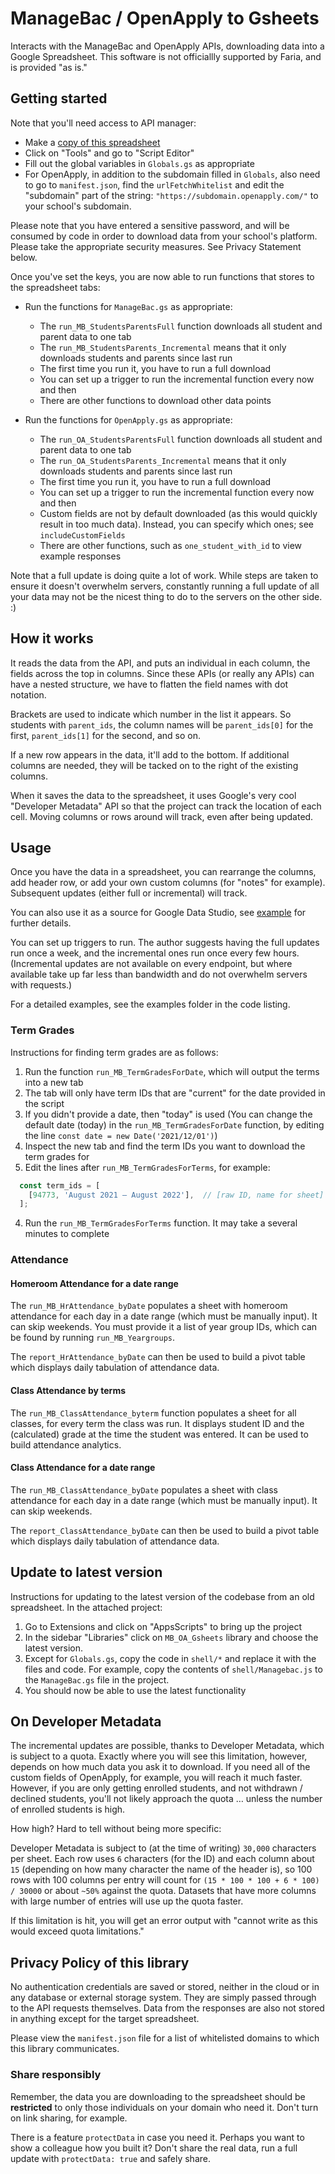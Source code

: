 #   ManageBac / OpenApply to Gsheets

Interacts with the ManageBac and OpenApply APIs, downloading data into a Google Spreadsheet. This software is not officiallly supported by Faria, and is provided "as is."


## Getting started

Note that you'll need access to API manager:

- Make a [copy of this spreadsheet](https://docs.google.com/spreadsheets/d/1Uc___fcVkp_QURp_9sMq3vFJSVncv2-ENwiZmVzz4bg/copy)
- Click on "Tools" and go to "Script Editor"
- Fill out the global variables in `Globals.gs` as appropriate
- For OpenApply, in addition to the subdomain filled in `Globals`, also need to go to `manifest.json`, find the `urlFetchWhitelist` and edit the "subdomain" part of the string: `"https://subdomain.openapply.com/"` to your school's subdomain.

Please note that you have entered a sensitive password, and will be consumed by code in order to download data from your school's platform. Please take the appropriate security measures. See Privacy Statement below.

Once you've set the keys, you are now able to run functions that stores to the spreadsheet tabs:

- Run the functions for `ManageBac.gs` as appropriate:
  - The `run_MB_StudentsParentsFull` function downloads all student and parent data to one tab
  - The `run_MB_StudentsParents_Incremental` means that it only downloads students and parents since last run
  - The first time you run it, you have to run a full download
  - You can set up a trigger to run the incremental function every now and then
  - There are other functions to download other data points

- Run the functions for `OpenApply.gs` as appropriate:
  - The `run_OA_StudentsParentsFull` function downloads all student and parent data to one tab
  - The `run_OA_StudentsParents_Incremental` means that it only downloads students and parents since last run
  - The first time you run it, you have to run a full download
  - You can set up a trigger to run the incremental function every now and then
  - Custom fields are not by default downloaded (as this would quickly result in too much data). Instead, you can specify which ones; see `includeCustomFields`
  - There are other functions, such as `one_student_with_id` to view example responses

Note that a full update is doing quite a lot of work. While steps are taken to ensure it doesn't overwhelm servers, constantly running a full update of all your data may not be the nicest thing to do to the servers on the other side. :)

## How it works

It reads the data from the API, and puts an individual in each column, the fields across the top in columns. Since these APIs (or really any APIs) can have a nested structure, we have to flatten the field names with dot notation. 

Brackets are used to indicate which number in the list it appears. So students with `parent_ids`, the column names will be `parent_ids[0]` for the first, `parent_ids[1]` for the second, and so on.

If a new row appears in the data, it'll add to the bottom. If additional columns are needed, they will be tacked on to the right of the existing columns. 

When it saves the data to the spreadsheet, it uses Google's very cool "Developer Metadata" API so that the project can track the location of each cell. Moving columns or rows around will track, even after being updated.

## Usage

Once you have the data in a spreadsheet, you can rearrange the columns, add header row, or add your own custom columns (for "notes" for example). Subsequent updates (either full or incremental) will track. 

You can also use it as a source for Google Data Studio, see [example](https://github.com/classroomtechtools/managebac_openapply_to_gsheets/blob/main/examples/DataStudio.md) for further details.

You can set up triggers to run. The author suggests having the full updates run once a week, and the incremental ones run once every few hours. (Incremental updates are not available on every endpoint, but where available take up far less than bandwidth and do not overwhelm servers with requests.)

For a detailed examples, see the examples folder in the code listing.

### Term Grades

Instructions for finding term grades are as follows:

1. Run the function `run_MB_TermGradesForDate`, which will output the terms into a new tab
1. The tab will only have term IDs that are "current" for the date provided in the script
1. If you didn't provide a date, then "today" is used (You can change the default date (today) in the `run_MB_TermGradesForDate` function, by editing the line `const date = new Date('2021/12/01')`)
2. Inspect the new tab and find the term IDs you want to download the term grades for
3. Edit the lines after `run_MB_TermGradesForTerms`, for example:

```js
  const term_ids = [
    [94773, 'August 2021 – August 2022'],  // [raw ID, name for sheet]
  ];
```
4. Run the `run_MB_TermGradesForTerms` function. It may take a several minutes to complete

### Attendance

#### Homeroom Attendance for a date range

The `run_MB_HrAttendance_byDate` populates a sheet with homeroom attendance for each day in a date range (which must be manually input). It can skip weekends. You must provide it a list of year group IDs, which can be found by running `run_MB_Yeargroups`.

The `report_HrAttendance_byDate` can then be used to build a pivot table which displays daily tabulation of attendance data.

#### Class Attendance by terms

The `run_MB_ClassAttendance_byterm` function populates a sheet for all classes, for every term the class was run. It displays student ID and the (calculated) grade at the time the student was entered. It can be used to build attendance analytics.

#### Class Attendance for a date range

The `run_MB_ClassAttendance_byDate` populates a sheet with class attendance for each day in a date range (which must be manually input). It can skip weekends. 

The `report_ClassAttendance_byDate` can then be used to build a pivot table which displays daily tabulation of attendance data.


## Update to latest version

Instructions for updating to the latest version of the codebase from an old spreadsheet. In the attached project:

1. Go to Extensions and click on "AppsScripts" to bring up the project
2. In the sidebar "Libraries" click on  `MB_OA_Gsheets` library and choose the latest version.
3. Except for `Globals.gs`, copy the code in `shell/*` and replace it with the files and code. For example, copy the contents of `shell/Managebac.js` to the `ManageBac.gs` file in the project.
4. You should now be able to use the latest functionality

## On Developer Metadata

The incremental updates are possible, thanks to Developer Metadata, which is subject to a quota. Exactly where you will see this limitation, however, depends on how much data you ask it to download. If you need all of the custom fields of OpenApply, for example, you will reach it much faster. However, if you are only getting enrolled students, and not withdrawn / declined students, you'll not likely approach the quota … unless the number of enrolled students is high. 

How high? Hard to tell without being more specific:

Developer Metadata is subject to (at the time of writing) `30,000` characters per sheet. Each row uses `6` characters (for the ID) and each column about `15` (depending on how many character the name of the header is), so 100 rows with 100 columns per entry will count for `(15 * 100 * 100 + 6 * 100) / 30000` or about `~50%` against the quota. Datasets that have more columns with large number of entries will use up the quota faster.

If this limitation is hit, you will get an error output with "cannot write as this would exceed quota limitations."

## Privacy Policy of this library

No authentication credentials are saved or stored, neither in the cloud or in any database or external storage system. They are simply passed through to the API requests themselves. Data from the responses are also not stored in anything except for the target spreadsheet. 

Please view the `manifest.json` file for a list of whitelisted domains to which this library communicates.

### Share responsibly

Remember, the data you are downloading to the spreadsheet should be **restricted** to only those individuals on your domain who need it. Don't turn on link sharing, for example. 

There is a feature `protectData` in case you need it. Perhaps you want to show a colleague how you built it? Don't share the real data, run a full update with `protectData: true` and safely share.

